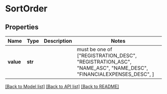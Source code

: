 # SortOrder


## Properties
Name | Type | Description | Notes
------------ | ------------- | ------------- | -------------
**value** | **str** |  |  must be one of ["REGISTRATION_DESC", "REGISTRATION_ASC", "NAME_ASC", "NAME_DESC", "FINANCIALEXPENSES_DESC", ]

[[Back to Model list]](../README.md#documentation-for-models) [[Back to API list]](../README.md#documentation-for-api-endpoints) [[Back to README]](../README.md)


